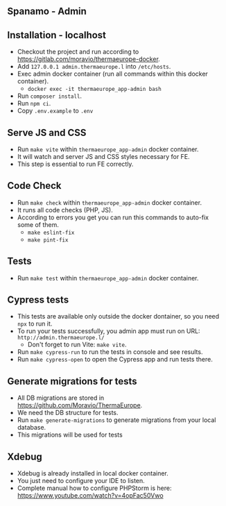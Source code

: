 ## Spanamo - Admin

## Installation - localhost
- Checkout the project and run according to https://gitlab.com/moravio/thermaeurope-docker.
- Add `127.0.0.1 admin.thermaeurope.l` into `/etc/hosts`.
- Exec admin docker container (run all commands within this docker container).
  - `docker exec -it thermaeurope_app-admin bash`
- Run `composer install`.
- Run `npm ci`.
- Copy `.env.example` to `.env`

## Serve JS and CSS
- Run `make vite` within `thermaeurope_app-admin` docker container.
- It will watch and server JS and CSS styles necessary for FE.
- This step is essential to run FE correctly.

## Code Check
- Run `make check` within `thermaeurope_app-admin` docker container.
- It runs all code checks (PHP, JS).
- According to errors you get you can run this commands to auto-fix some of them.
  - `make eslint-fix`
  - `make pint-fix`

## Tests
- Run `make test` within `thermaeurope_app-admin` docker container.

## Cypress tests
- This tests are available only outside the docker dontainer, so you need `npx` to run it.
- To run your tests successfully, you admin app must run on URL: `http://admin.thermaeurope.l/`
  - Don't forget to run Vite: `make vite`.
- Run `make cypress-run` to run the tests in console and see results.
- Run `make cypress-open` to open the Cypress app and run tests there.

## Generate migrations for tests
- All DB migrations are stored in https://github.com/Moravio/ThermaEurope.
- We need the DB structure for tests.
- Run `make generate-migrations` to generate migrations from your local database.
- This migrations will be used for tests

## Xdebug
- Xdebug is already installed in local docker container.
- You just need to configure your IDE to listen.
- Complete manual how to configure PHPStorm is here: https://www.youtube.com/watch?v=4opFac50Vwo
